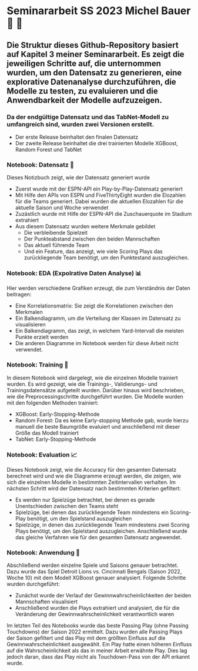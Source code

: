 # Seminararbeit SS 2023 Michel Bauer 📖	🏈
## Die Struktur dieses Github-Repository basiert auf Kapitel 3 meiner Seminararbeit. Es zeigt die jeweiligen Schritte auf, die unternommen wurden, um den Datensatz zu generieren, eine explorative Datenanalyse durchzuführen, die Modelle zu testen, zu evaluieren und die Anwendbarkeit der Modelle aufzuzeigen.

### Da der endgültige Datensatz und das TabNet-Modell zu umfangreich sind, wurden zwei Versionen erstellt.
- Der erste Release beinhaltet den finalen Datensatz
- Der zweite Release beinhaltet die drei trainierten Modelle XGBoost, Random Forest und TabNet

### Notebook: Datensatz 💾
Dieses Notizbuch zeigt, wie der Datensatz generiert wurde
- Zuerst wurde mit der ESPN-API ein Play-by-Play-Datensatz generiert
- Mit Hilfe den APIs von ESPN und FiveThirtyEight wurden die Elozahlen für die Teams generiert. Dabei wurden die aktuellen Elozahlen für die aktuelle Saison und Woche verwendet
- Zuzästlich wurde mit Hilfe der ESPN-API die Zuschauerquote im Stadium extrahiert
- Aus diesem Datensatz wurden weitere Merkmale gebildet
    - Die verbleibende Spielzeit
    - Der Punkteabstand zwischen den beiden Mannschaften
    - Das aktuell führende Team
    - Und ein Feature, das anzeigt, wie viele Scoring Plays das zurückliegende Team benötigt, um den Punktestand auszugleichen.

### Notebook: EDA (Expolrative Daten Analyse) 📊
Hier werden verschiedene Grafiken erzeugt, die zum Verständnis der Daten beitragen:
- Eine Korrelationsmatrix: Sie zeigt die Korrelationen zwischen den Merkmalen
- Ein Balkendiagramm, um die Verteilung der Klassen im Datensatz zu visualisieren
- Ein Balkendiagramm, das zeigt, in welchem Yard-Intervall die meisten Punkte erzielt werden
- Die anderen Diagramme im Notebook werden für diese Arbeit nicht verwendet.

 ### Notebook: Training 🧠
 In diesem Notebook wird dargelegt, wie die einzelnen Modelle trainiert wurden.  Es wird gezeigt, wie die Trainings-, Validierungs- und Trainingsdatensätze aufgeteilt wurden.  Darüber hinaus wird beschrieben, wie die  Preprocessingschritte durchgeführt wurden. Die Modelle wurden mit den folgenden Methoden trainiert:
 - XGBoost: Early-Stopping-Methode
 - Random Forest: Da es keine Early-stopping Methode gab, wurde hierzu manuell die beste Baumgröße evaluiert und anschließend mit dieser Größe das Modell trainiert
 - TabNet: Early-Stopping-Methode

### Notebook: Evaluation 📈
Dieses Notebook zeigt, wie die Accuracy für den gesamten Datensatz berechnet wird und wie die Diagramme erzeugt werden, die zeigen, wie sich die einzelnen Modelle in bestimmten Zeitintervallen verhalten. Im nächsten Schritt wird der Datensatz nach bestimmten Kriterien gefiltert:
- Es werden nur Spielzüge betrachtet, bei denen es gerade Unentschieden zwischen den Teams steht
- Spielzüge, bei denen das zurückliegende Team mindestens ein Scoring-Play benötigt, um den Spielstand auszugleichen
- Spielzüge, in denen das zurückliegende Team mindestens zwei Scoring Plays benötigt, um den Spielstand auszugleichen.
Anschließend wurde das gleiche Verfahren wie für den gesamten Datensatz angewendet.

### Notebook: Anwendung 🔨
Abschließend werden einzelne Spiele und Saisons genauer betrachtet. Dazu wurde das Spiel Detroit Lions vs. Cincinnati Bengals (Saison 2022, Woche 10) mit dem Modell XGBoost genauer analysiert. Folgende Schritte wurden durchgeführt:
- Zunächst wurde der Verlauf der Gewinnwahrscheinlichkeiten der beiden Mannschaften visualisiert
- Anschließend wurden die Plays extrahiert und analysiert, die für die Veränderung der Gewinnwahrscheinlichkeit verantwortlich waren

Im letzten Teil des Notebooks wurde das beste Passing Play (ohne Passing Touchdowns) der Saison 2022 ermittelt. Dazu wurden alle Passing Plays der Saison gefiltert und das Play mit dem größten Einfluss auf die Gewinnwahrscheinlichkeit ausgewählt.
Ein Play hatte einen höheren Einfluss auf die Wahrscheinlichkeit als das in meiner Arbeit erwähnte Play. Dies lag jedoch daran, dass das Play nicht als Touchdown-Pass von der API erkannt wurde.  

